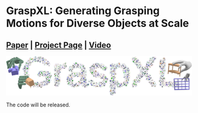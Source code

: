 # GraspXL: Generating Grasping Motions for Diverse Objects at Scale

## [Paper]() | [Project Page](https://eth-ait.github.io/graspxl/) | [Video](https://youtu.be/0-dRbxmX2PI)

<img src="/tease_more.jpg" /> 


The code will be released.
